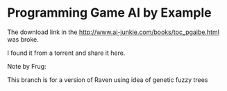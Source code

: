 # Programming Game AI by Example

The download link in the <http://www.ai-junkie.com/books/toc_pgaibe.html> was broke.

I found it from a torrent and share it here.


Note by Frug:


This branch is for a version of Raven using idea of genetic fuzzy trees


